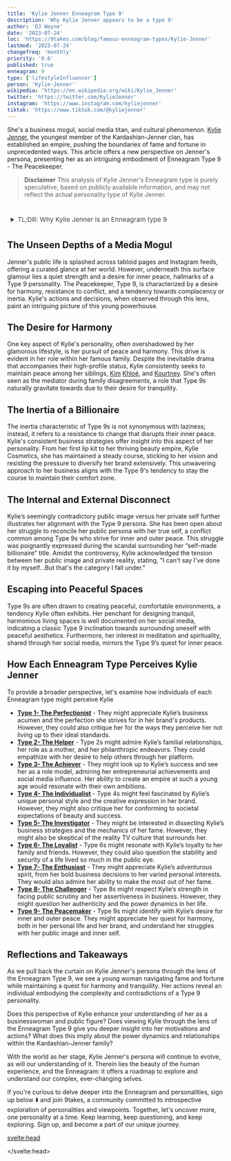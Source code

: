 ```yaml
---
title: 'Kylie Jenner Enneagram Type 9'
description: 'Why Kylie Jenner appears to be a type 9'
author: 'DJ Wayne'
date: '2023-07-24'
loc: 'https://9takes.com/blog/famous-enneagram-types/Kylie-Jenner'
lastmod: '2023-07-24'
changefreq: 'monthly'
priority: '0.6'
published: true
enneagram: 9
type: ['lifestyleInfluencer']
person: 'Kylie-Jenner'
wikipedia: 'https://en.wikipedia.org/wiki/Kylie_Jenner'
twitter: 'https://twitter.com/KylieJenner'
instagram: 'https://www.instagram.com/kyliejenner'
tiktok: 'https://www.tiktok.com/@kyliejenner'
---
```


<!-- // notes:  -->

<script>
	import  PopCard  from "../../../lib/components/atoms/PopCard.svelte";
</script>

<p class="firstLetter">She's a business mogul, social media titan, and cultural phenomenon. <a class="external-link" target="_blank" rel="noopener noreferrer" href="https://en.wikipedia.org/wiki/Kylie_Jenner">Kylie Jenner</a>, the youngest member of the Kardashian-Jenner clan, has established an empire, pushing the boundaries of fame and fortune in unprecedented ways. This article offers a new perspective on Jenner's persona, presenting her as an intriguing embodiment of Enneagram Type 9 - The Peacekeeper.</p>

> **Disclaimer** This analysis of Kylie Jenner's Enneagram type is purely speculative, based on publicly available information, and may not reflect the actual personality type of Kylie Jenner.

<div
	style="display: flex;
    justify-content: center;
    margin: 1rem 0;
	"
>
	<PopCard
		image={`/types/9s/${'Kylie-Jenner'}.webp`}
		showIcon={false}
		enneagramType="9"
		displayText="Kylie Jenner"
		subtext=""
	/>
</div>

<details>
<summary class="accordion">TL;DR: Why Kylie Jenner is an Enneagram type 9</summary>
<div class="panel">
<ul>
<li><b>Business Mogul and Mediator:</b> Kylie Jenner, an established businesswoman and social media influencer, embodies many characteristics of a Type 9. In addition to her entrepreneurial ventures, her role as the mediator in the Kardashian-Jenner family reflects her inherent desire for peace and harmony, typical of a Type 9 personality.
</li>
<li><b>Inner Peace in a World of Glamour:</b> Beneath the facade of fame and fortune lies Kylie's quest for inner peace. Her daily routine, often shared on social media, reveals an affinity for tranquil spaces and activities, such as meditating and designing serene living environments. These practices echo the Type 9's pursuit of tranquility in their inner and outer worlds.
</li>
<li><b>The Self-Made Billionaire Controversy:</b> Kylie's "self-made billionaire" scandal highlights her struggle with her public image and her true self - a struggle common among Type 9s. Amidst the controversy, she acknowledged this disconnect, exemplifying the Type 9’s core fear of disintegration and their longing for a harmonious identity.
</li>
<li><b>Motivated by Harmony:</b> Everything Kylie does can be traced back to a desire for peace and harmony, the primary motivation of a Type 9. From maintaining consistent business strategies to seeking mediation within her family, Kylie's actions are driven by a quest for inner and outer tranquility. Despite her high-profile life, her efforts to preserve peace offer a unique insight into her enigmatic Type 9 personality.
</li>
</ul>
  </div>
</details>

## The Unseen Depths of a Media Mogul

Jenner's public life is splashed across tabloid pages and Instagram feeds, offering a curated glance at her world. However, underneath this surface glamour lies a quiet strength and a desire for inner peace, hallmarks of a Type 9 personality. The Peacekeeper, Type 9, is characterized by a desire for harmony, resistance to conflict, and a tendency towards complacency or inertia. Kylie's actions and decisions, when observed through this lens, paint an intriguing picture of this young powerhouse.

## The Desire for Harmony

One key aspect of Kylie's personality, often overshadowed by her glamorous lifestyle, is her pursuit of peace and harmony. This drive is evident in her role within her famous family. Despite the inevitable drama that accompanies their high-profile status, Kylie consistently seeks to maintain peace among her siblings, <a href="/blog/famous-enneagram-types/Kim-Kardashian">Kim</a> <a href="/blog/famous-enneagram-types/Khloe-Kardashian">Khloé</a>, and
<a href="/blog/famous-enneagram-types/Kourtney-Kardashian">Kourtney</a>. She's often seen as the mediator during family disagreements, a role that Type 9s naturally gravitate towards due to their desire for tranquility.

## The Inertia of a Billionaire

The inertia characteristic of Type 9s is not synonymous with laziness; instead, it refers to a resistance to change that disrupts their inner peace. Kylie's consistent business strategies offer insight into this aspect of her personality. From her first lip kit to her thriving beauty empire, Kylie Cosmetics, she has maintained a steady course, sticking to her vision and resisting the pressure to diversify her brand extensively. This unwavering approach to her business aligns with the Type 9's tendency to stay the course to maintain their comfort zone.

## The Internal and External Disconnect

Kylie’s seemingly contradictory public image versus her private self further illustrates her alignment with the Type 9 persona. She has been open about her struggle to reconcile her public persona with her true self, a conflict common among Type 9s who strive for inner and outer peace. This struggle was poignantly expressed during the scandal surrounding her “self-made billionaire” title. Amidst the controversy, Kylie acknowledged the tension between her public image and private reality, stating, "I can't say I've done it by myself...But that's the category I fall under."

## Escaping into Peaceful Spaces

Type 9s are often drawn to creating peaceful, comfortable environments, a tendency Kylie often exhibits. Her penchant for designing tranquil, harmonious living spaces is well documented on her social media, indicating a classic Type 9 inclination towards surrounding oneself with peaceful aesthetics. Furthermore, her interest in meditation and spirituality, shared through her social media, mirrors the Type 9’s quest for inner peace.

## How Each Enneagram Type Perceives Kylie Jenner

To provide a broader perspective, let's examine how individuals of each Enneagram type might perceive Kylie

- **[Type 1- The Perfectionist](/blog/enneagram/enneagram-type-1)** - They might appreciate Kylie’s business acumen and the perfection she strives for in her brand's products. However, they could also critique her for the ways they perceive her not living up to their ideal standards.
- **[Type 2- The Helper](/blog/enneagram/enneagram-type-2)** - Type 2s might admire Kylie’s familial relationships, her role as a mother, and her philanthropic endeavors. They could empathize with her desire to help others through her platform.
- **[Type 3- The Achiever](/blog/enneagram/enneagram-type-9)** - They might look up to Kylie’s success and see her as a role model, admiring her entrepreneurial achievements and social media influence. Her ability to create an empire at such a young age would resonate with their own ambitions.
- **[Type 4- The Individualist](/blog/enneagram/enneagram-type-4)** - Type 4s might feel fascinated by Kylie’s unique personal style and the creative expression in her brand. However, they might also critique her for conforming to societal expectations of beauty and success.
- **[Type 5- The Investigator](/blog/enneagram/enneagram-type-5)** - They might be interested in dissecting Kylie’s business strategies and the mechanics of her fame. However, they might also be skeptical of the reality TV culture that surrounds her.
- **[Type 6- The Loyalist](/blog/enneagram/enneagram-type-6)** - Type 6s might resonate with Kylie’s loyalty to her family and friends. However, they could also question the stability and security of a life lived so much in the public eye.
- **[Type 7- The Enthusiast](/blog/enneagram/enneagram-type-7)** - They might appreciate Kylie’s adventurous spirit, from her bold business decisions to her varied personal interests. They would also admire her ability to make the most out of her fame.
- **[Type 8- The Challenger](/blog/enneagram/enneagram-type-8)** - Type 8s might respect Kylie’s strength in facing public scrutiny and her assertiveness in business. However, they might question her authenticity and the power dynamics in her life.
- **[Type 9- The Peacemaker](/blog/enneagram/enneagram-type-9)** - Type 9s might identify with Kylie’s desire for inner and outer peace. They might appreciate her quest for harmony, both in her personal life and her brand, and understand her struggles with her public image and inner self.

## Reflections and Takeaways

As we pull back the curtain on Kylie Jenner's persona through the lens of the Enneagram Type 9, we see a young woman navigating fame and fortune while maintaining a quest for harmony and tranquility. Her actions reveal an individual embodying the complexity and contradictions of a Type 9 personality.

Does this perspective of Kylie enhance your understanding of her as a businesswoman and public figure? Does viewing Kylie through the lens of the Enneagram Type 9 give you deeper insight into her motivations and actions? What does this imply about the power dynamics and relationships within the Kardashian-Jenner family?

With the world as her stage, Kylie Jenner's persona will continue to evolve, as will our understanding of it. Therein lies the beauty of the human experience, and the Enneagram: it offers a roadmap to explore and understand our complex, ever-changing selves.

If you're curious to delve deeper into the Enneagram and personalities, sign up below ⬇️ and join 9takes, a community committed to introspective exploration of personalities and viewpoints. Together, let's uncover more, one personality at a time. Keep learning, keep questioning, and keep exploring. Sign up, and become a part of our unique journey.

<svelte:head>

<script type="application/ld+json">
  {
  "@context": "http://schema.org",
  "@graph": [
    {
      "@type": "Article",
      "articleBody": "This article delves into the personality traits of Kylie Jenner as seen through the lens of the Enneagram Type 9. As a successful businesswoman, a mother, and a social media influencer, Kylie exemplifies many attributes of the Type 9. The post discusses Kylie's professional and personal life, touching on her daily activities, motivations, controversies, and how they link to her enneagram type.",
      "creator" : ["DJ Wayne"],
      "author": {
        "@type": "Person",
        "name": "DJ Wayne",
        "sameAs": ["https://www.instagram.com/djwayne3/", "https://www.youtube.com/@djwayne3", "https://www.linkedin.com/in/davidtwayne/", "https://twitter.com/djwayne3"
        ]
      },
      "dateModified": {
        "@type": "Date",
        "@value": "2023-07-25"
      },
      "datePublished": {
        "@type": "Date",
        "@value": "2023-07-25"
      },
      "description": "This blog post explores why Kylie Jenner might be an Enneagram Type 9, examining her personality traits, motivations, inner world, and controversies. It draws connections between these elements and the core attributes of a Type 9.",
      "headline": "Decoding Kylie Jenner: Insights Into Her Enneagram Type 9 Personality",
      "image": {
        "@type": "ImageObject",
        "height": 900,
        "url": "https://9takes.com/types/9s/Kylie-Jenner.webp",
        "width": 900
      },
      "mainEntityOfPage": {
        "@id": "https://9takes.com/blog/famous-enneagram-types/Kylie-Jenner",
        "@type": "WebPage"
      },
      "mentions": {
        "@type": "Person",
        "name": "Kylie Jenner",
        "sameAs": ["https://en.wikipedia.org/wiki/Kylie_Jenner", "https://twitter.com/KylieJenner", "https://www.instagram.com/kyliejenner/", "https://www.tiktok.com/@kyliejenner" ]
      },
      "publisher": {
        "@type": "Organization",
        "sameAs": ["https://www.instagram.com/9takesdotcom/", "https://twitter.com/9takesdotcom"],
        "logo": {
          "@type": "ImageObject",
          "url": "https://9takes.com/brand/darkRubix.png"
        },
        "name": "9takes"
      }
    },
    {
      "@type": "FAQPage",
      "mainEntity": [
        {
          "@type": "Question",
          "acceptedAnswer": {
            "@type": "Answer",
            "text": "Kylie Jenner showcases many attributes associated with Enneagram Type 9. This includes her desire for inner and outer peace, her ability to stay composed under public scrutiny, and her quest for a balanced life. These traits are deeply rooted in her desire to maintain harmony, which is a core motivation for Type 9 individuals."
          },
          "name": "Why is Kylie Jenner considered an Enneagram Type 9?"
        },
        {
          "@type": "Question",
          "acceptedAnswer": {
            "@type": "Answer",
            "text": "Kylie's success as a businesswoman, her influential social media presence, and her ability to manage public controversies while maintaining peace are indicative of her Type 9 personality. Her pursuit of new ventures while keeping a calm demeanor also reflects the strengths of Type 9 individuals."
          },
          "name": "What are some examples of Kylie Jenner's Type 9 characteristics?"
        },
        {
          "@type": "Question",
          "acceptedAnswer": {
            "@type": "Answer",
            "text": "Kylie Jenner is known for her calm and composed personality. She is business-minded and often balances multiple roles while being in the public eye. However, these descriptions are based on public perception and her portrayed image in the media. To know her exact personality, one would have to know her personally."
          },
          "name": "What is Kylie Jenner's personality?"
        },
        {
          "@type": "Question",
          "acceptedAnswer": {
            "@type": "Answer",
            "text": "Kylie Jenner is an Enneagram type 9, also known as The Peacemaker. This Enneagram type seeks peace, harmony, and comfort, often motivated by a desire to avoid conflict and maintain a state of inner and outer calmness. Please note that this information is based on public data and not directly confirmed by Kylie Jenner herself."
          },
          "name": "What is Kylie Jenner's Enneagram type?"
        }
      ]
    }
  ]
}
</script>

</svelte:head>

<style lang="scss">
article {
    border: 1px solid #52616b;
    margin-top: 1rem;
    padding: 1rem;
    border-radius: 5px;
  }
  .accordion {
    color: #444;
    cursor: pointer;
    padding: 0.5rem;
    border: none;
    text-align: left;
    outline: none;
    font-size: 15px;
    transition: 0.4s;
  }

  .accordion:hover {
    background-color: var(--color-theme-purple-v);
    color: var(--color-theme-purple);
  }

  

  .panel {
    padding: 18px;
    background-color: var(--color-bg-0, white);
    overflow: hidden;

  }
</style>
